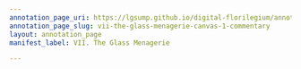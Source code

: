 ```yaml
---
annotation_page_uri: https://lgsump.github.io/digital-florilegium/annotations/vii-the-glass-menagerie-canvas-1-commentary.json
annotation_page_slug: vii-the-glass-menagerie-canvas-1-commentary
layout: annotation_page
manifest_label: VII. The Glass Menagerie

---
```

